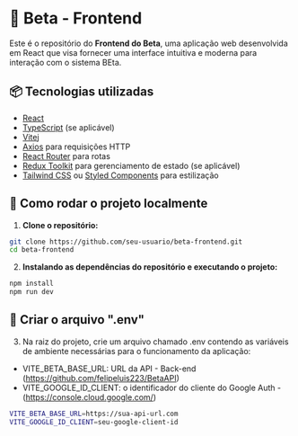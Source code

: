 # 🧠 Beta - Frontend

Este é o repositório do **Frontend do Beta**, uma aplicação web desenvolvida em React que visa fornecer uma interface intuitiva e moderna para interação com o sistema BEta.

## 📦 Tecnologias utilizadas

- [React](https://reactjs.org/)
- [TypeScript](https://www.typescriptlang.org/) (se aplicável)
- [Vite](https://vitejs.dev/)j
- [Axios](https://axios-http.com/) para requisições HTTP
- [React Router](https://reactrouter.com/) para rotas
- [Redux Toolkit](https://redux-toolkit.js.org/) para gerenciamento de estado (se aplicável)
- [Tailwind CSS](https://tailwindcss.com/) ou [Styled Components](https://styled-components.com/) para estilização

## 🚀 Como rodar o projeto localmente

1. **Clone o repositório:**

```bash
git clone https://github.com/seu-usuario/beta-frontend.git
cd beta-frontend
```

2. **Instalando as dependências do repositório e executando o projeto:**
```bash
npm install
npm run dev
```

## 📁 Criar o arquivo ".env"
3. Na raiz do projeto, crie um arquivo chamado .env contendo as variáveis de ambiente necessárias para o funcionamento da aplicação:

- VITE_BETA_BASE_URL: URL da API - Back-end (https://github.com/felipeluis223/BetaAPI)
- VITE_GOOGLE_ID_CLIENT: o identificador do cliente do Google Auth - (https://console.cloud.google.com/)

```bash
VITE_BETA_BASE_URL=https://sua-api-url.com
VITE_GOOGLE_ID_CLIENT=seu-google-client-id
```

